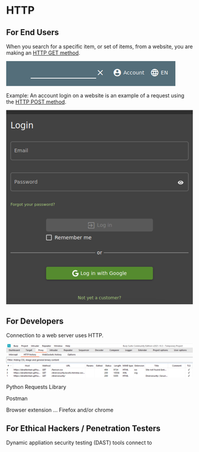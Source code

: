 # HTTP


## For End Users

When you search for a specific item, or set of items, from a website, you are making an [HTTP GET method](https://developer.mozilla.org/en-US/docs/Web/HTTP/Methods/GET). 

![Juice Shop Search Empty](/juiceshop-product-search-empty.png)

Example:  An account login on a website is an example of a request using the [HTTP POST method](https://developer.mozilla.org/en-US/docs/Web/HTTP/Methods/POST). 

![Juice Shop Login Form](/juice-shop-login.png)


## For Developers

Connection to a web server uses HTTP.

![](/burp-http-history.png)

Python Requests Library

Postman

Browser extension ... Firefox and/or chrome


## For Ethical Hackers / Penetration Testers 

Dynamic appliation security testing (DAST) tools connect to
